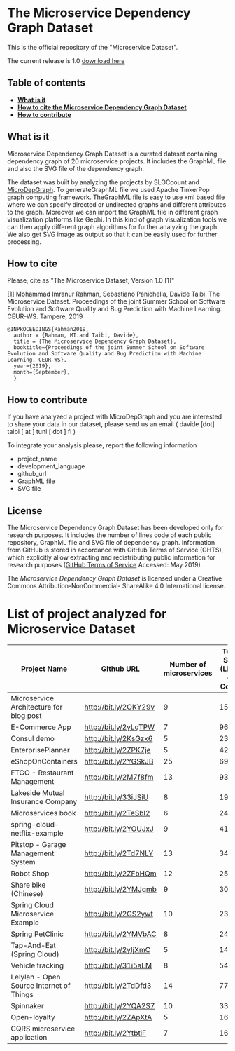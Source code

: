 # The Microservice Dependency Graph Dataset

This is the official repository of the "Microservice Dataset". 

The current release is 1.0 [download here](https://github.com/clowee/MicroserviceDataset/archive/1.0.zip)



## Table of contents
* **[What is it](#What-is-it)**
* **[How to cite the Microservice Dependency Graph Dataset](#how-to-cite)**
* **[How to contribute](#how-to-contribute)**

## What is it

Microservice Dependency Graph Dataset is a curated dataset containing dependency graph of 20 microservice projects. It includes the GraphML file and also the SVG file of the dependency graph.

The dataset was built by analyzing the projects by SLOCcount and [MicroDepGraph](https://github.com/clowee/MicroDepGraph). To generateGraphML file we used Apache TinkerPop graph computing framework. TheGraphML  file  is  easy  to  use  xml  based  file  where  we  can  specify  directed  or undirected graphs and different attributes to the graph. Moreover we can import the GraphML file in different graph visualization platforms like Gephi. In this kind of graph visualization tools we can then apply different graph algorithms  for further analyzing the graph. We also get SVG image as output so that it can be easily used for further processing.
## How to cite 

Please, cite as "The Microservice Dataset, Version 1.0 [1]"

[1] Mohammad Imranur Rahman, Sebastiano Panichella, Davide Taibi. The Microservice Dataset. Proceedings of the joint Summer School on Software Evolution and Software Quality and Bug Prediction with Machine Learning. CEUR-WS.  Tampere, 2019 
```
@INPROCEEDINGS{Rahman2019,
  author = {Rahman, MI.and Taibi, Davide},
  title = {The Microservice Dependency Graph Dataset},
  booktitle={Proceedings of the joint Summer School on Software Evolution and Software Quality and Bug Prediction with Machine Learning. CEUR-WS}, 
  year={2019}, 
  month={September},
  }
```

## How to contribute
If you have analyzed a project with MicroDepGraph and you are interested to share your data in our dataset, please send us an email ( davide [dot] taibi [ at ] tuni [ dot ] fi )

To integrate your analysis please, report the following information 
* project_name
* development_language
* github_url
* GraphML file
* SVG file

## License
The Microservice Dependency Graph Dataset has been developed only for research purposes. It includes the number of lines code of each public repository, GraphML file and SVG file of dependency graph. Information from GitHub is stored in accordance with GitHub Terms of Service (GHTS), which explicitly allow extracting and redistributing public information for research purposes ([GitHub Terms of Service](goo.gl/yeZh1E) Accessed: May 2019). 

The _Microservice Dependency Graph Dataset_ is licensed under a Creative Commons Attribution-NonCommercial- ShareAlike 4.0 International license.

 
# List of project analyzed for Microservice Dataset

| Project Name                             | GIthub URL            | Number of microservices | Total Size (Lines of Code) | Dependency Graph |
|------------------------------------------|-----------------------|-------------------------|------------------|----------|
| Microservice Architecture for blog post  | http://bit.ly/2OKY29v | 9                       |         1536     |  <a href="https://github.com/clowee/MicroDepGraph/raw/master/resultGraphs/ftgo-application-master.png" download="ftgo-application-master.svg">View</a>  |
| E-Commerce App                           | http://bit.ly/2yLqTPW | 7                       |          967     | |
| Consul demo                              | http://bit.ly/2KsGzx6 | 5                       |         2343     | |
| EnterprisePlanner                        | http://bit.ly/2ZPK7je | 5                       |         4264     | |
| eShopOnContainers                        | http://bit.ly/2YGSkJB | 25                      |        69874     | |
| FTGO - Restaurant Management             | http://bit.ly/2M7f8fm | 13                      |         9366     | |
| Lakeside Mutual Insurance Company        | http://bit.ly/33iJSiU | 8                       |        19363     | |
| Microservices book                       | http://bit.ly/2TeSbI2 | 6                       |         2417     | |
| spring-cloud-netflix-example             | http://bit.ly/2YOUJxJ | 9                       |          419     | |
| Pitstop - Garage Management System       | http://bit.ly/2Td7NLY | 13                      |        34625     | |
| Robot Shop                               | http://bit.ly/2ZFbHQm | 12                      |         2523     | |
| Share bike (Chinese)                     | http://bit.ly/2YMJgmb | 9                       |          302     | |
| Spring Cloud Microservice Example        | http://bit.ly/2GS2ywt | 10                      |         2333     | |
| Spring PetClinic                         | http://bit.ly/2YMVbAC | 8                       |         2475     | |
| Tap-And-Eat (Spring Cloud)               | http://bit.ly/2yIjXmC | 5                       |         1418     | |
| Vehicle tracking                         | http://bit.ly/31i5aLM | 8                       |         5462     | |
| Lelylan - Open Source Internet of Things | http://bit.ly/2TdDfd3 | 14                      |         7763     | |
| Spinnaker                                | http://bit.ly/2YQA2S7 | 10                      |        33822     | |
| Open-loyalty                             | http://bit.ly/2ZApXtA | 5                       |        16641     | |
| CQRS microservice application            | http://bit.ly/2YtbtiF | 7                       |         1632     | |
